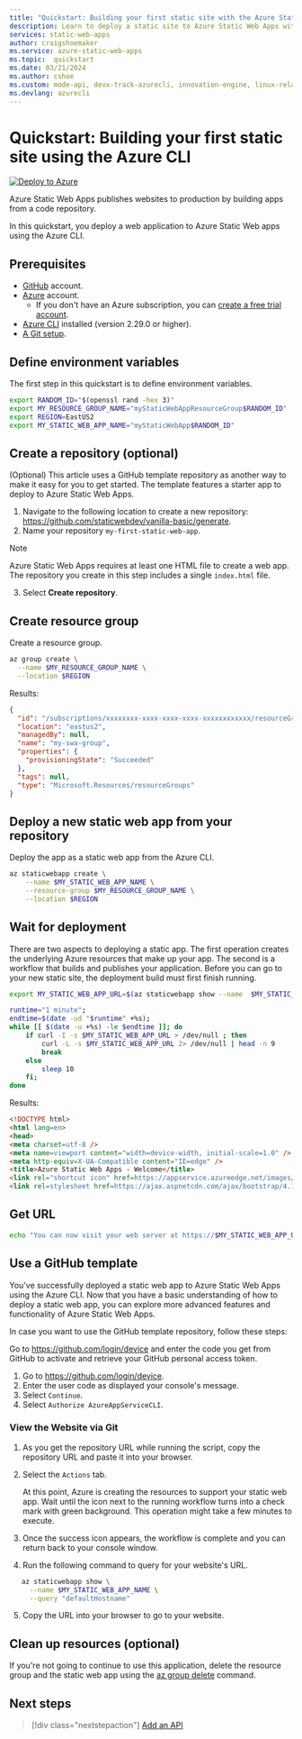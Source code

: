 ```yaml
---
title: "Quickstart: Building your first static site with the Azure Static Web Apps using the CLI"
description: Learn to deploy a static site to Azure Static Web Apps with the Azure CLI.
services: static-web-apps
author: craigshoemaker
ms.service: azure-static-web-apps
ms.topic:  quickstart
ms.date: 03/21/2024
ms.author: cshoe
ms.custom: mode-api, devx-track-azurecli, innovation-engine, linux-related-content
ms.devlang: azurecli
---
```


# Quickstart: Building your first static site using the Azure CLI

[![Deploy to Azure](https://aka.ms/deploytoazurebutton)](https://go.microsoft.com/fwlink/?linkid=2286315)

Azure Static Web Apps publishes websites to production by building apps from a code repository.

In this quickstart, you deploy a web application to Azure Static Web apps using the Azure CLI.

## Prerequisites

- [GitHub](https://github.com) account.
- [Azure](https://portal.azure.com) account.
  - If you don't have an Azure subscription, you can [create a free trial account](https://azure.microsoft.com/free).
- [Azure CLI](/cli/azure/install-azure-cli) installed (version 2.29.0 or higher).
- [A Git setup](https://www.git-scm.com/downloads). 

## Define environment variables

The first step in this quickstart is to define environment variables.

```bash
export RANDOM_ID="$(openssl rand -hex 3)"
export MY_RESOURCE_GROUP_NAME="myStaticWebAppResourceGroup$RANDOM_ID"
export REGION=EastUS2
export MY_STATIC_WEB_APP_NAME="myStaticWebApp$RANDOM_ID"
```

## Create a repository (optional)

(Optional) This article uses a GitHub template repository as another way to make it easy for you to get started. The template features a starter app to deploy to Azure Static Web Apps.

1. Navigate to the following location to create a new repository: https://github.com/staticwebdev/vanilla-basic/generate.
2. Name your repository `my-first-static-web-app`.

> [!NOTE]
> Azure Static Web Apps requires at least one HTML file to create a web app. The repository you create in this step includes a single `index.html` file.

3. Select **Create repository**.

## Create resource group

Create a resource group.

```bash
az group create \
  --name $MY_RESOURCE_GROUP_NAME \
  --location $REGION
```

Results:
<!-- expected_similarity=0.3 -->
```json
{
  "id": "/subscriptions/xxxxxxxx-xxxx-xxxx-xxxx-xxxxxxxxxxxx/resourceGroups/my-swa-group",
  "location": "eastus2",
  "managedBy": null,
  "name": "my-swa-group",
  "properties": {
    "provisioningState": "Succeeded"
  },
  "tags": null,
  "type": "Microsoft.Resources/resourceGroups"
}
```

## Deploy a new static web app from your repository

Deploy the app as a static web app from the Azure CLI.

```bash
az staticwebapp create \
    --name $MY_STATIC_WEB_APP_NAME \
    --resource-group $MY_RESOURCE_GROUP_NAME \
    --location $REGION 
```

## Wait for deployment

There are two aspects to deploying a static app. The first operation creates the underlying Azure resources that make up your app. The second is a workflow that builds and publishes your application. Before you can go to your new static site, the deployment build must first finish running.

```bash
export MY_STATIC_WEB_APP_URL=$(az staticwebapp show --name  $MY_STATIC_WEB_APP_NAME --resource-group $MY_RESOURCE_GROUP_NAME --query "defaultHostname" -o tsv)

runtime="1 minute";
endtime=$(date -ud "$runtime" +%s);
while [[ $(date -u +%s) -le $endtime ]]; do
    if curl -I -s $MY_STATIC_WEB_APP_URL > /dev/null ; then 
        curl -L -s $MY_STATIC_WEB_APP_URL 2> /dev/null | head -n 9
        break
    else 
        sleep 10
    fi;
done
```

Results:
<!-- expected_similarity=0.3 -->
```HTML
<!DOCTYPE html>
<html lang=en>
<head>
<meta charset=utf-8 />
<meta name=viewport content="width=device-width, initial-scale=1.0" />
<meta http-equiv=X-UA-Compatible content="IE=edge" />
<title>Azure Static Web Apps - Welcome</title>
<link rel="shortcut icon" href=https://appservice.azureedge.net/images/static-apps/v3/favicon.svg type=image/x-icon />
<link rel=stylesheet href=https://ajax.aspnetcdn.com/ajax/bootstrap/4.1.1/css/bootstrap.min.css crossorigin=anonymous />
```

## Get URL

```bash
echo "You can now visit your web server at https://$MY_STATIC_WEB_APP_URL"
```

## Use a GitHub template

You've successfully deployed a static web app to Azure Static Web Apps using the Azure CLI. Now that you have a basic understanding of how to deploy a static web app, you can explore more advanced features and functionality of Azure Static Web Apps.

In case you want to use the GitHub template repository, follow these steps:

Go to https://github.com/login/device and enter the code you get from GitHub to activate and retrieve your GitHub personal access token.

1. Go to https://github.com/login/device.
2. Enter the user code as displayed your console's message.
3. Select `Continue`.
4. Select `Authorize AzureAppServiceCLI`.

### View the Website via Git

1. As you get the repository URL while running the script, copy the repository URL and paste it into your browser.
2. Select the `Actions` tab.

   At this point, Azure is creating the resources to support your static web app. Wait until the icon next to the running workflow turns into a check mark with green background. This operation might take a few minutes to execute.

3. Once the success icon appears, the workflow is complete and you can return back to your console window.
4. Run the following command to query for your website's URL.
```bash
   az staticwebapp show \
     --name $MY_STATIC_WEB_APP_NAME \
     --query "defaultHostname"
```
5. Copy the URL into your browser to go to your website.

## Clean up resources (optional)

If you're not going to continue to use this application, delete the resource group and the static web app using the [az group delete](/cli/azure/group#az-group-delete) command.

## Next steps

> [!div class="nextstepaction"]
> [Add an API](add-api.md)
